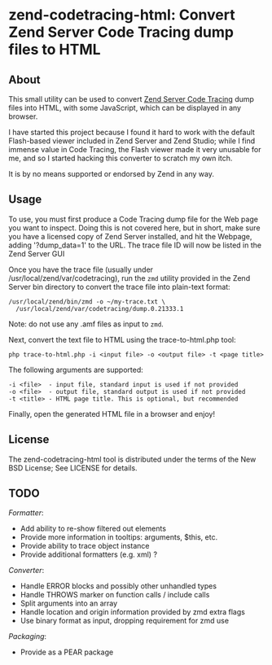 zend-codetracing-html: Convert Zend Server Code Tracing dump files to HTML
===============================================================================

About
-----
This small utility can be used to convert 
[Zend Server Code Tracing](http://www.zend.com/en/products/server/zend-server-code-tracing)
dump files into HTML, with some JavaScript, which can be displayed in any browser.

I have started this project because I found it hard to work with the default 
Flash-based viewer included in Zend Server and Zend Studio; while I find 
immense value in Code Tracing, the Flash viewer made it very unusable for me,
and so I started hacking this converter to scratch my own itch. 

It is by no means supported or endorsed by Zend in any way.


Usage
-----
To use, you must first produce a Code Tracing dump file for the Web page you
want to inspect. Doing this is not covered here, but in short, make sure you 
have a licensed copy of Zend Server installed, and hit the Webpage, adding 
'?dump\_data=1' to the URL. The trace file ID will now be listed in the Zend
Server GUI

Once you have the trace file (usually under /usr/local/zend/var/codetracing),
run the `zmd` utility provided in the Zend Server bin directory to convert
the trace file into plain-text format: 

    /usr/local/zend/bin/zmd -o ~/my-trace.txt \
      /usr/local/zend/var/codetracing/dump.0.21333.1

Note: do not use any .amf files as input to `zmd`. 

Next, convert the text file to HTML using the trace-to-html.php tool:

    php trace-to-html.php -i <input file> -o <output file> -t <page title>

The following arguments are supported:

    -i <file>  - input file, standard input is used if not provided
    -o <file>  - output file, standard output is used if not provided
    -t <title> - HTML page title. This is optional, but recommended

Finally, open the generated HTML file in a browser and enjoy!


License
-------
The zend-codetracing-html tool is distributed under the terms of the New BSD
License; See LICENSE for details. 


TODO
----

*Formatter*:

- Add ability to re-show filtered out elements
- Provide more information in tooltips: arguments, $this, etc.
- Provide ability to trace object instance 
- Provide additional formatters (e.g. xml) ?

*Converter*: 

- Handle ERROR blocks and possibly other unhandled types
- Handle THROWS marker on function calls / include calls
- Split arguments into an array
- Handle location and origin information provided by zmd extra flags
- Use binary format as input, dropping requirement for zmd use

*Packaging*:

- Provide as a PEAR package

